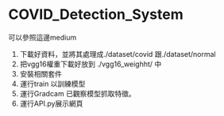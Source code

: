 # COVID_Detection_System
可以參照這邊medium
  
1. 下載好資料，並將其處理成./dataset/covid 跟./dataset/normal
2. 把vgg16權重下載好放到 ./vgg16_weighht/ 中
3. 安裝相關套件 
4. 運行train 以訓練模型
5. 運行Gradcam 已觀察模型抓取特徵。
6. 運行API.py展示網頁
